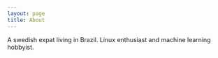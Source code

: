 ```yaml
---
layout: page
title: About
---
```

A swedish expat living in Brazil. Linux enthusiast and machine learning hobbyist.
